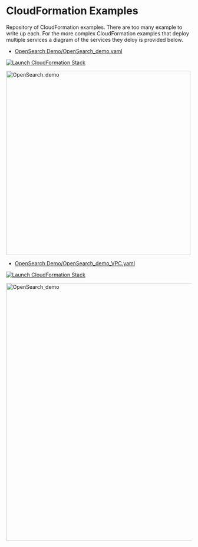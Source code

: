 # CloudFormation Examples

Repository of CloudFormation examples. There are too many example to write up each. For the more complex CloudFormation examples that deploy multiple services a diagram of the services they deloy is provided below.

- [OpenSearch Demo/OpenSearch_demo.yaml](https://github.com/ev2900/CloudFormation_Examples/blob/main/OpenSearch%20Demo/OpenSearch_demo.yaml) 

[![Launch CloudFormation Stack](https://sharkech-public.s3.amazonaws.com/misc-public/cloudformation-launch-stack.png)](https://console.aws.amazon.com/cloudformation/home#/stacks/new?stackName=open-search-demo&templateURL=https://github.com/ev2900/CloudFormation_Examples/blob/main/OpenSearch%20Demo/OpenSearch_demo.yaml)


<img width="500" alt="OpenSearch_demo" src="https://user-images.githubusercontent.com/5414004/154485572-f38a7090-c794-43c3-ba69-fc229c8a01ff.png">

- [OpenSearch Demo/OpenSearch_demo_VPC.yaml](https://github.com/ev2900/CloudFormation_Examples/blob/main/OpenSearch%20Demo/OpenSearch_demo_VPC.yaml)

[![Launch CloudFormation Stack](https://sharkech-public.s3.amazonaws.com/misc-public/cloudformation-launch-stack.png)](https://console.aws.amazon.com/cloudformation/home#/stacks/new?stackName=open-search-demo-vpc&templateURL=https://github.com/ev2900/CloudFormation_Examples/blob/main/OpenSearch%20Demo/OpenSearch_demo_VPC.yaml)

<img width="700" alt="OpenSearch_demo" src="https://user-images.githubusercontent.com/5414004/154757182-2539387e-8e26-478c-979a-4d46fd00989a.png">
